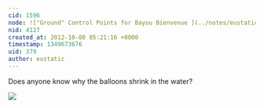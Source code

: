 ```yaml
---
cid: 1596
node: !["Ground" Control Points for Bayou Bienvenue ](../notes/eustatic/10-2-2012/draft-ground-control-points-bayou-bienvenue)
nid: 4127
created_at: 2012-10-08 05:21:16 +0000
timestamp: 1349673676
uid: 379
author: eustatic
---
```


Does anyone know why the balloons shrink in the water?

<img src="https://farm9.staticflickr.com/8174/8061389911_36b70eba95_n.jpg">